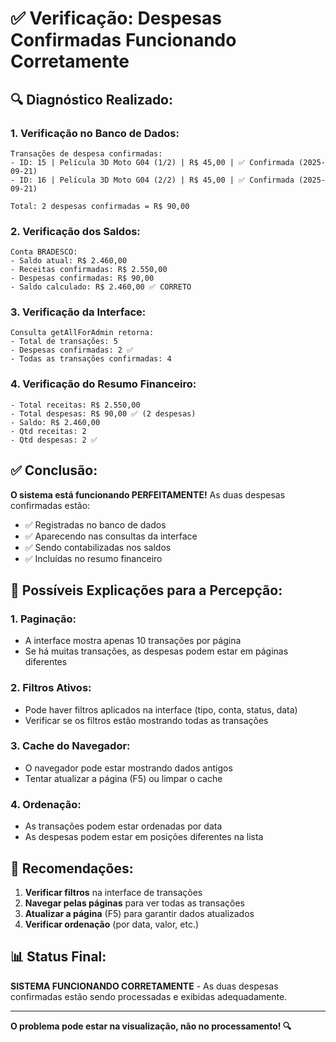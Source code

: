 # ✅ Verificação: Despesas Confirmadas Funcionando Corretamente

## 🔍 **Diagnóstico Realizado:**

### **1. Verificação no Banco de Dados:**
```
Transações de despesa confirmadas:
- ID: 15 | Película 3D Moto G04 (1/2) | R$ 45,00 | ✅ Confirmada (2025-09-21)
- ID: 16 | Película 3D Moto G04 (2/2) | R$ 45,00 | ✅ Confirmada (2025-09-21)

Total: 2 despesas confirmadas = R$ 90,00
```

### **2. Verificação dos Saldos:**
```
Conta BRADESCO:
- Saldo atual: R$ 2.460,00
- Receitas confirmadas: R$ 2.550,00
- Despesas confirmadas: R$ 90,00
- Saldo calculado: R$ 2.460,00 ✅ CORRETO
```

### **3. Verificação da Interface:**
```
Consulta getAllForAdmin retorna:
- Total de transações: 5
- Despesas confirmadas: 2 ✅
- Todas as transações confirmadas: 4
```

### **4. Verificação do Resumo Financeiro:**
```
- Total receitas: R$ 2.550,00
- Total despesas: R$ 90,00 ✅ (2 despesas)
- Saldo: R$ 2.460,00
- Qtd receitas: 2
- Qtd despesas: 2 ✅
```

## ✅ **Conclusão:**
**O sistema está funcionando PERFEITAMENTE!** As duas despesas confirmadas estão:
- ✅ Registradas no banco de dados
- ✅ Aparecendo nas consultas da interface
- ✅ Sendo contabilizadas nos saldos
- ✅ Incluídas no resumo financeiro

## 🤔 **Possíveis Explicações para a Percepção:**

### **1. Paginação:**
- A interface mostra apenas 10 transações por página
- Se há muitas transações, as despesas podem estar em páginas diferentes

### **2. Filtros Ativos:**
- Pode haver filtros aplicados na interface (tipo, conta, status, data)
- Verificar se os filtros estão mostrando todas as transações

### **3. Cache do Navegador:**
- O navegador pode estar mostrando dados antigos
- Tentar atualizar a página (F5) ou limpar o cache

### **4. Ordenação:**
- As transações podem estar ordenadas por data
- As despesas podem estar em posições diferentes na lista

## 🎯 **Recomendações:**

1. **Verificar filtros** na interface de transações
2. **Navegar pelas páginas** para ver todas as transações
3. **Atualizar a página** (F5) para garantir dados atualizados
4. **Verificar ordenação** (por data, valor, etc.)

## 📊 **Status Final:**
**SISTEMA FUNCIONANDO CORRETAMENTE** - As duas despesas confirmadas estão sendo processadas e exibidas adequadamente.

---
**O problema pode estar na visualização, não no processamento! 🔍**
